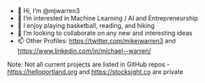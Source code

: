 - 👋 Hi, I’m @mjwarren3
- 👀 I’m interested in Machine Learning / AI and Entrepreneurship
- 🏀 I enjoy playing basketball, reading, and hiking
- 💞️ I’m looking to collaborate on any new and interesting ideas
- 📫 Other Profiles: https://twitter.com/mikejwarren3 and https://www.linkedin.com/in/michael--warren/

Note: Not all current projects are listed in GitHub repos - https://helloportland.org and https://stocksight.co are private

<!---
mjwarren3/mjwarren3 is a ✨ special ✨ repository because its `README.md` (this file) appears on your GitHub profile.
You can click the Preview link to take a look at your changes.
--->

